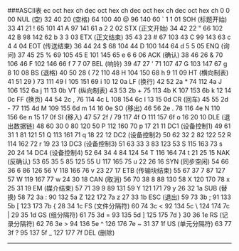 


###ASCII表
	ec 	oct 	hex 	ch 		dec 	oct 	hex 	ch 		dec 	oct 	hex 	ch 		dec 	oct 	hex 	ch
	0 	0 	00 	NUL (空)             32 	40 	20 	(空格) 	64 	100 	40 	@ 	96 	140 	60 	`
	1 	1 	01 	SOH (标题开始)       33 	41 	21 	! 	65 	101 	41 	A 	97 	141 	61 	a
	2 	2 	02 	STX (正文开始)       34 	42 	22 	" 	66 	102 	42 	B 	98 	142 	62 	b
	3 	3 	03 	ETX (正文结束)       35 	43 	23 	# 	67 	103 	43 	C 	99 	143 	63 	c
	4 	4 	04 	EOT (传送结束)       36 	44 	24 	$ 	68 	104 	44 	D 	100 	144 	64 	d
	5 	5 	05 	ENQ (询问)           37 	45 	25 	% 	69 	105 	45 	E 	101 	145 	65 	e
	6 	6 	06 	ACK (确认)           38 	46 	26 	& 	70 	106 	46 	F 	102 	146 	66 	f
	7 	7 	07 	BEL (响铃)           39 	47 	27 	' 	71 	107 	47 	G 	103 	147 	67 	g
	8 	10 	08 	BS (退格)           40 	50 	28 	( 	72 	110 	48 	H 	104 	150 	68 	h
	9 	11 	09 	HT (横向制表)       41 	51 	29 	) 	73 	111 	49 	I 	105 	151 	69 	i
	10 	12 	0a 	LF (换行)          42 	52 	2a 	* 	74 	112 	4a 	J 	106 	152 	6a 	j
	11 	13 	0b 	VT (纵向制表)      43 	53 	2b 	+ 	75 	113 	4b 	K 	107 	153 	6b 	k
	12 	14 	0c 	FF (换页)          44 	54 	2c 	, 	76 	114 	4c 	L 	108 	154 	6c 	l
	13 	15 	0d 	CR (回车)          45 	55 	2d 	- 	77 	115 	4d 	M 	109 	155 	6d 	m
	14 	16 	0e 	SO (移出)          46 	56 	2e 	. 	78 	116 	4e 	N 	110 	156 	6e 	n
	15 	17 	0f 	SI (移入)          47 	57 	2f 	/ 	79 	117 	4f 	O 	111 	157 	6f 	o
	16 	20 	10 	DLE (退出数据链)   48 	60 	30 	0 	80 	120 	50 	P 	112 	160 	70 	p
	17 	21 	11 	DC1 (设备控制1)    49 	61 	31 	1 	81 	121 	51 	Q 	113 	161 	71 	q
	18 	22 	12 	DC2 (设备控制2)    50 	62 	32 	2 	82 	122 	52 	R 	114 	162 	72 	r
	19 	23 	13 	DC3 (设备控制3)    51 	63 	33 	3 	83 	123 	53 	S 	115 	163 	73 	s
	20 	24 	14 	DC4 (设备控制4)    52 	64 	34 	4 	84 	124 	54 	T 	116 	164 	74 	t
	21 	25 	15 	NAK (反确认)       53 	65 	35 	5 	85 	125 	55 	U 	117 	165 	75 	u
	22 	26 	16 	SYN (同步空闲) 	54 	66 	36 	6 	86 	126 	56 	V 	118 	166 	76 	v
	23 	27 	17 	ETB (传输块结束)   55 	67 	37 	7 	87 	127 	57 	W 	119 	167 	77 	w
	24 	30 	18 	CAN (取消)         56 	70 	38 	8 	88 	130 	58 	X 	120 	170 	78 	x
	25 	31 	19 	EM (媒介结束)      57 	71 	39 	9 	89 	131 	59 	Y 	121 	171 	79 	y
	26 	32 	1a 	SUB (替换)         58 	72 	3a 	: 	90 	132 	5a 	Z 	122 	172 	7a 	z
	27 	33 	1b 	ESC (退出)         59 	73 	3b 	; 	91 	133 	5b 	[ 	123 	173 	7b 	{
	28 	34 	1c 	FS (文件分隔符)    60 	74 	3c 	< 	92 	134 	5c 	\ 	124 	174 	7c 	|
	29 	35 	1d 	GS (组分隔符)      61 	75 	3d 	= 	93 	135 	5d 	] 	125 	175 	7d 	}
	30 	36 	1e 	RS (记录分隔符)    62 	76 	3e 	> 	94 	136 	5e 	^ 	126 	176 	7e 	~
	31 	37 	1f 	US (单元分隔符)    63 	77 	3f 	? 	95 	137 	5f 	_ 	127 	177 	7f 	DEL (删除) 
___